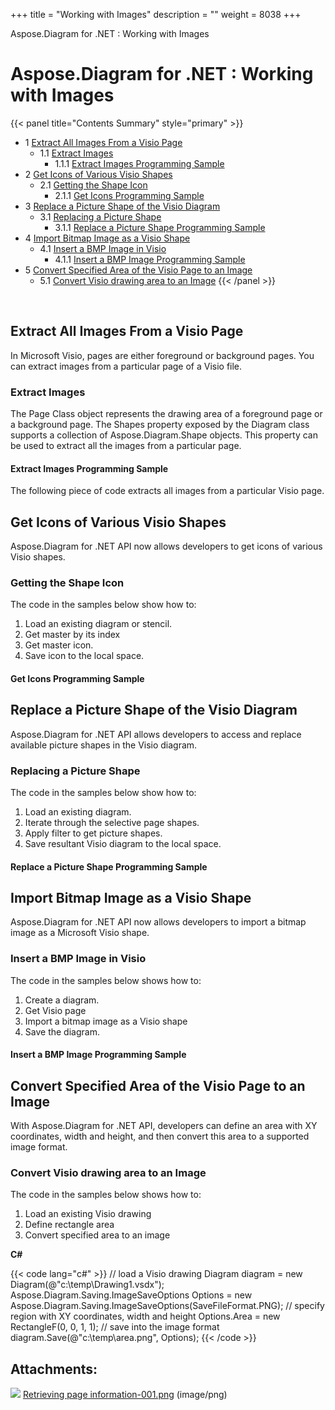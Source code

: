 +++
title = "Working with Images" 
description = "" 
weight = 8038 
+++

Aspose.Diagram for .NET : Working with Images  

# Aspose.Diagram for .NET : Working with Images


{{< panel title="Contents Summary" style="primary" >}}
*   1 [Extract All Images From a Visio Page](#WorkingwithImages-ExtractAllImagesFromaVisioPage)
    *   1.1 [Extract Images](#WorkingwithImages-ExtractImages)
        *   1.1.1 [Extract Images Programming Sample](#WorkingwithImages-ExtractImagesProgrammingSample)
*   2 [Get Icons of Various Visio Shapes](#WorkingwithImages-GetIconsofVariousVisioShapes)
    *   2.1 [Getting the Shape Icon](#WorkingwithImages-GettingtheShapeIcon)
        *   2.1.1 [Get Icons Programming Sample](#WorkingwithImages-GetIconsProgrammingSample)
*   3 [Replace a Picture Shape of the Visio Diagram](#WorkingwithImages-ReplaceaPictureShapeoftheVisioDiagram)
    *   3.1 [Replacing a Picture Shape](#WorkingwithImages-ReplacingaPictureShape)
        *   3.1.1 [Replace a Picture Shape Programming Sample](#WorkingwithImages-ReplaceaPictureShapeProgrammingSample)
*   4 [Import Bitmap Image as a Visio Shape](#WorkingwithImages-ImportBitmapImageasaVisioShape)
    *   4.1 [Insert a BMP Image in Visio](#WorkingwithImages-InsertaBMPImageinVisio)
        *   4.1.1 [Insert a BMP Image Programming Sample](#WorkingwithImages-InsertaBMPImageProgrammingSample)
*   5 [Convert Specified Area of the Visio Page to an Image](#WorkingwithImages-ConvertSpecifiedAreaoftheVisioPagetoanImage)
    *   5.1 [Convert Visio drawing area to an Image](#WorkingwithImages-ConvertVisiodrawingareatoanImage)
{{< /panel >}}
 

 

## Extract All Images From a Visio Page

In Microsoft Visio, pages are either foreground or background pages. You can extract images from a particular page of a Visio file.

### Extract Images

The Page Class object represents the drawing area of a foreground page or a background page. The Shapes property exposed by the Diagram class supports a collection of Aspose.Diagram.Shape objects. This property can be used to extract all the images from a particular page.

#### Extract Images Programming Sample

The following piece of code extracts all images from a particular Visio page.

## Get Icons of Various Visio Shapes

Aspose.Diagram for .NET API now allows developers to get icons of various Visio shapes. 

### Getting the Shape Icon

The code in the samples below show how to:

1.  Load an existing diagram or stencil.
2.  Get master by its index
3.  Get master icon. 
4.  Save icon to the local space.

#### Get Icons Programming Sample

## Replace a Picture Shape of the Visio Diagram

Aspose.Diagram for .NET API allows developers to access and replace available picture shapes in the Visio diagram.

### Replacing a Picture Shape

The code in the samples below show how to:

1.  Load an existing diagram.
2.  Iterate through the selective page shapes.
3.  Apply filter to get picture shapes.
4.  Save resultant Visio diagram to the local space.

#### Replace a Picture Shape Programming Sample

## Import Bitmap Image as a Visio Shape

Aspose.Diagram for .NET API now allows developers to import a bitmap image as a Microsoft Visio shape.

### Insert a BMP Image in Visio

The code in the samples below shows how to:

1.  Create a diagram.
2.  Get Visio page
3.  Import a bitmap image as a Visio shape
4.  Save the diagram.

#### Insert a BMP Image Programming Sample

## Convert Specified Area of the Visio Page to an Image

With Aspose.Diagram for .NET API, developers can define an area with XY coordinates, width and height, and then convert this area to a supported image format.

### Convert Visio drawing area to an Image

The code in the samples below shows how to:

1.  Load an existing Visio drawing
2.  Define rectangle area
3.  Convert specified area to an image

**C#**

{{< code lang="c#" >}}
// load a Visio drawing
Diagram diagram = new Diagram(@"c:\temp\Drawing1.vsdx");
Aspose.Diagram.Saving.ImageSaveOptions Options = new Aspose.Diagram.Saving.ImageSaveOptions(SaveFileFormat.PNG);
// specify region with XY coordinates, width and height
Options.Area = new RectangleF(0, 0, 1, 1);
// save into the image format
diagram.Save(@"c:\temp\area.png", Options);
{{< /code >}}

## Attachments:

![](https://docs2.aspose.com/diagram/net/images/icons/bullet_blue.gif) [Retrieving page information-001.png](https://docs2.aspose.com/diagram/net/attachments/18350198/18546849.png) (image/png)  

